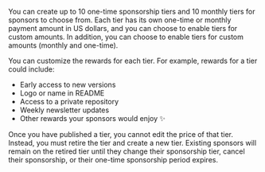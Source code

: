 You can create up to 10 one-time sponsorship tiers and 10 monthly tiers for sponsors to choose from. Each tier has its own one-time or monthly payment amount in US dollars, and you can choose to enable tiers for custom amounts. In addition, you can choose to enable tiers for custom amounts (monthly and one-time).

You can customize the rewards for each tier. For example, rewards for a tier could include:

- Early access to new versions
- Logo or name in README
- Access to a private repository
- Weekly newsletter updates
- Other rewards your sponsors would enjoy ✨

Once you have published a tier, you cannot edit the price of that tier. Instead, you must retire the tier and create a new tier. Existing sponsors will remain on the retired tier until they change their sponsorship tier, cancel their sponsorship, or their one-time sponsorship period expires.
